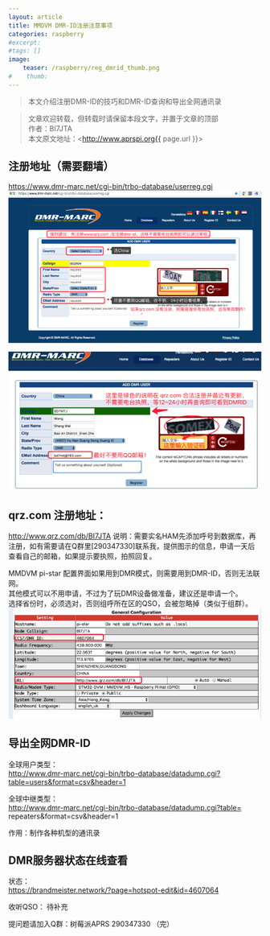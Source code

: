 ```yaml
---
layout: article
title: MMDVM DMR-ID注册注意事项
categories: raspberry
#excerpt:
#tags: []
image:
    teaser: /raspberry/reg_dmrid_thumb.png
#    thumb:
---
```



> 本文介绍注册DMR-ID的技巧和DMR-ID查询和导出全网通讯录

> 文章欢迎转载，但转载时请保留本段文字，并置于文章的顶部  
> 作者：BI7JTA  
> 本文原文地址：<http://www.aprspi.org{{ page.url }}>

## 注册地址（需要翻墙）
https://www.dmr-marc.net/cgi-bin/trbo-database/userreg.cgi  
![osc_archi](/images/raspberry/reg_dmrid_notqrz.png)

![osc_archi](/images/raspberry/reg_dmrid_qrz.png)

## qrz.com 注册地址：
http://www.qrz.com/db/BI7JTA 
说明：需要实名HAM先添加呼号到数据库，再注册，如有需要请在Q群里[290347330]联系我，提供图示的信息，申请一天后查看自己的邮箱，如果提示要执照，拍照回复。
 
MMDVM pi-star 配置界面如果用到DMR模式，则需要用到DMR-ID，否则无法联网。  
其他模式可以不用申请，不过为了玩DMR设备做准备，建议还是申请一个。  
选择省份时，必须选对，否则组呼所在区的QSO，会被忽略掉（类似于组群）。  
![osc_archi](/images/raspberry/reg_dmrid_pistar.png)

## 导出全网DMR-ID
全球用户类型：  
http://www.dmr-marc.net/cgi-bin/trbo-database/datadump.cgi?table=users&format=csv&header=1  

全球中继类型：   
http://www.dmr-marc.net/cgi-bin/trbo-database/datadump.cgi?table= repeaters&format=csv&header=1  

作用：制作各种机型的通讯录  

## DMR服务器状态在线查看
状态：  
https://brandmeister.network/?page=hotspot-edit&id=4607064  

收听QSO：
待补充

提问题请加入Q群：树莓派APRS 290347330
（完）





